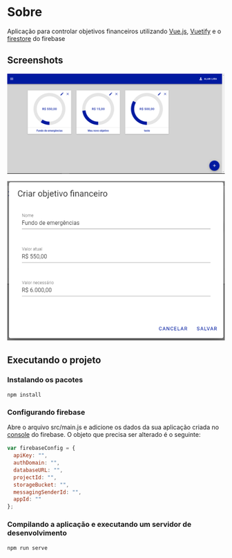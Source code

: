 # Sobre

Aplicação para controlar objetivos financeiros utilizando [Vue.js](https://vuejs.org/), [Vuetify](https://vuetifyjs.com/en/) e o [firestore](https://firebase.google.com/docs/firestore) do firebase

## Screenshots

![Home](/screenshots/home.PNG?raw=true "Home")

![Adicionar ou editar fundo](/screenshots/form.PNG?raw=true "Adicionar ou editar objetivo")

## Executando o projeto

### Instalando os pacotes
```
npm install
```
### Configurando firebase

Abre o arquivo src/main.js e adicione os dados da sua aplicação criada no [console](https://console.firebase.google.com/) do firebase. O objeto que precisa ser alterado é o seguinte:

```js
var firebaseConfig = {
  apiKey: "",
  authDomain: "",
  databaseURL: "",
  projectId: "",
  storageBucket: "",
  messagingSenderId: "",
  appId: ""
};
```

### Compilando a aplicação e executando um servidor de desenvolvimento
```
npm run serve
```
